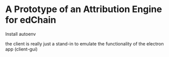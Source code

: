 # A Prototype of an Attribution Engine for edChain

Install autoenv

the client is really just a stand-in to emulate the functionality of the electron app (client-gui)
